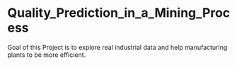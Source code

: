 # Quality_Prediction_in_a_Mining_Process
Goal of this Project is to explore real industrial data and help manufacturing plants to be more efficient.
